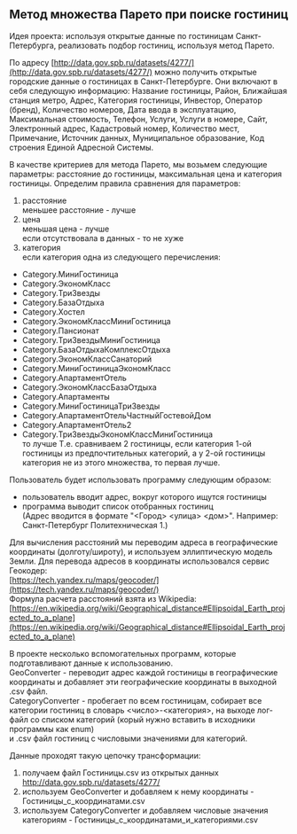 ##	 Метод множества Парето при поиске гостиниц

Идея проекта: используя открытые данные по гостиницам Санкт-Петербурга, реализовать подбор гостиниц, используя метод Парето.

По адресу [http://data.gov.spb.ru/datasets/4277/](http://data.gov.spb.ru/datasets/4277/) можно получить открытые городские данные о гостиницах в Санкт-Петербурге.
Они включают в себя следующую информацию: Название гостиницы, Район, Ближайшая станция метро, Адрес, Категория гостиницы, 
Инвестор, Оператор (бренд), Количество номеров, Дата ввода в эксплуатацию, Максимальная стоимость, Телефон, Услуги, Услуги в номере, 
Сайт, Электронный адрес, Кадастровый номер, Количество мест, Примечание, Источник данных, Муниципальное образование, Код строения Единой Адресной Системы.

В качестве критериев для метода Парето, мы возьмем следующие параметры: расстояние до гостиницы, максимальная цена и категория гостиницы.
Определим правила сравнения для параметров: 
 1. расстояние  
меньшее расстояние - лучше
 2. цена  
меньшая цена - лучше  
если отсутствовала в данных - то не хуже
 3. категория  
если категория одна из следующего перечисления:
  - Category.МиниГостиница
  - Category.ЭкономКласс
  - Category.ТриЗвезды
  - Category.БазаОтдыха
  - Category.Хостел
  - Category.ЭкономКлассМиниГостиница
  - Category.Пансионат
  - Category.ТриЗвездыМиниГостиница
  - Category.БазаОтдыхаКомплексОтдыха
  - Category.ЭкономКлассСанаторий
  - Category.МиниГостиницаЭкономКласс
  - Category.АпартаментОтель
  - Category.ЭкономКлассБазаОтдыха
  - Category.Апартаменты
  - Category.МиниГостиницаТриЗвезды
  - Category.АпартаментОтельЧастныйГостевойДом
  - Category.АпартаментОтель2
  - Category.ТриЗвездыЭкономКлассМиниГостиница    
то лучше
Т.е. сравниваем 2 гостиницы, если категория 1-ой гостиницы из предпочтительных категорий, а у 2-ой гостиницы категория не из этого множества, 
то первая лучше.
	
Пользователь будет использовать программу следующим образом:
 - пользователь вводит адрес, вокруг которого ищутся гостиницы
 - программа выводит список отобранных гостиниц  
 (Адрес вводится в формате "<Город> <улица> <дом>". Например: Санкт-Петербург Политехническая 1.)
 
Для вычисления расстояний мы переводим адреса в географические координаты (долготу/широту), и используем эллиптическую модель Земли.
Для перевода адресов в координаты использовался сервис Геокодер:   
[https://tech.yandex.ru/maps/geocoder/](https://tech.yandex.ru/maps/geocoder/)  
Формула расчета расстояний взята из Wikipedia:  
[https://en.wikipedia.org/wiki/Geographical_distance#Ellipsoidal_Earth_projected_to_a_plane](https://en.wikipedia.org/wiki/Geographical_distance#Ellipsoidal_Earth_projected_to_a_plane)  

В проекте несколько вспомогательных программ, которые подготавливают данные к использованию.  
GeoConverter - переводит адрес каждой гостиницы в географические координаты и добавляет эти географические координаты в выходной .csv файл.  
CategoryConverter - пробегает по всем гостиницам, собирает все категории гостиниц в словарь <число>-<категория>, на выходе лог-файл со списком категорий (корый нужно вставить в исходники программы как enum)   
и .csv файл гостиниц с числовыми значениями для категорий.
 
Данные проходят такую цепочку трансформации:
 1. получаем файл Гостиницы.csv из открытых данных http://data.gov.spb.ru/datasets/4277/
 2. используем GeoConverter и добавляем к нему координаты - Гостиницы_с_координатами.csv
 3. используем CategoryConverter и добавляем числовые значения категориям - Гостиницы_с_координатами_и_категориями.csv

